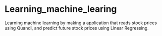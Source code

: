 # Learning_machine_learing
Learning machine learning by making a application that reads stock prices using Quandl, and predict future stock prices using Linear Regressing.
